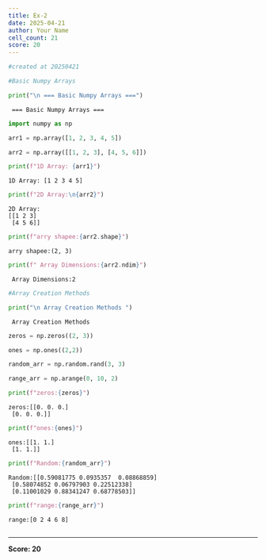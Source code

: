 ```yaml
---
title: Ex-2
date: 2025-04-21
author: Your Name
cell_count: 21
score: 20
---
```


```python
#created at 20250421
```


```python
#Basic Numpy Arrays
```


```python
print("\n === Basic Numpy Arrays ===")
```

    
     === Basic Numpy Arrays ===



```python
import numpy as np
```


```python
arr1 = np.array([1, 2, 3, 4, 5])
```


```python
arr2 = np.array([[1, 2, 3], [4, 5, 6]])
```


```python
print(f"1D Array: {arr1}")
```

    1D Array: [1 2 3 4 5]



```python
print(f"2D Array:\n{arr2}")
```

    2D Array:
    [[1 2 3]
     [4 5 6]]



```python
print(f"arry shapee:{arr2.shape}")
```

    arry shapee:(2, 3)



```python
print(f" Array Dimensions:{arr2.ndim}")
```

     Array Dimensions:2



```python
#Array Creation Methods
```


```python
print("\n Array Creation Methods ")
```

    
     Array Creation Methods 



```python
zeros = np.zeros((2, 3))
```


```python
ones = np.ones((2,2))
```


```python
random_arr = np.random.rand(3, 3)
```


```python
range_arr = np.arange(0, 10, 2)
```


```python
print(f"zeros:{zeros}")
```

    zeros:[[0. 0. 0.]
     [0. 0. 0.]]



```python
print(f"ones:{ones}")
```

    ones:[[1. 1.]
     [1. 1.]]



```python
print(f"Random:{random_arr}")
```

    Random:[[0.59081775 0.0935357  0.08868859]
     [0.58074852 0.06797903 0.22512338]
     [0.11001029 0.88341247 0.68778503]]



```python
print(f"range:{range_arr}")
```

    range:[0 2 4 6 8]



```python

```


---
**Score: 20**
